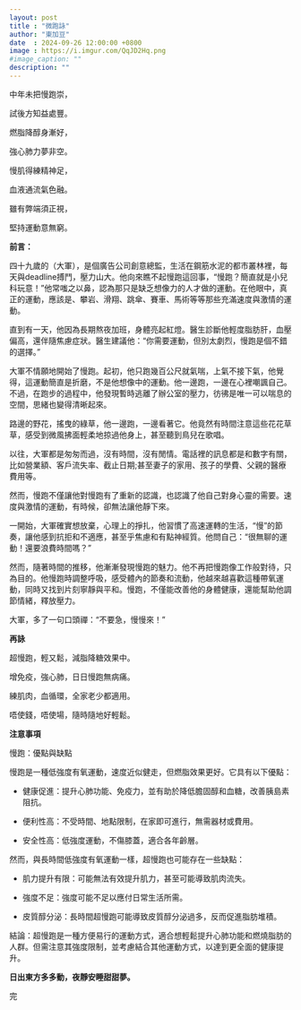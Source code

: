 ```yaml
---
layout: post
title : "微跑詠"
author: "東加豆"
date  : 2024-09-26 12:00:00 +0800
image : https://i.imgur.com/QqJD2Hq.png
#image_caption: ""
description: ""
---
```


中年未把慢跑崇，

試後方知益處豐。

<!--more-->

燃脂降醇身漸好，

強心肺力夢非空。

慢肌得練精神足，

血液通流氣色融。

雖有弊端須正視，

堅持運動意無窮。

__前言：__

四十九歲的（大軍），是個廣告公司創意總監，生活在鋼筋水泥的都市叢林裡，每天與deadline搏鬥，壓力山大。他向來瞧不起慢跑這回事，“慢跑？簡直就是小兒科玩意！”他常嗤之以鼻，認為那只是缺乏想像力的人才做的運動。在他眼中，真正的運動，應該是、攀岩、滑翔、跳傘、賽車、馬術等等那些充滿速度與激情的運動。

直到有一天，他因為長期熬夜加班，身體亮起紅燈。醫生診斷他輕度脂肪肝，血壓偏高，還伴隨焦慮症狀。醫生建議他：“你需要運動，但別太劇烈，慢跑是個不錯的選擇。”

大軍不情願地開始了慢跑。起初，他只跑幾百公尺就氣喘，上氣不接下氣，他覺得，這運動簡直是折磨，不是他想像中的運動。他一邊跑，一邊在心裡嘲諷自己。不過，在跑步的過程中，他發現暫時逃離了辦公室的壓力，彷彿是唯一可以喘息的空間，思緒也變得清晰起來。

路邊的野花，搖曳的綠草，他一邊跑，一邊看著它。他竟然有時間注意這些花花草草，感受到微風拂面輕柔地掠過他身上，甚至聽到鳥兒在歌唱。

以往，大軍都是匆匆而過，沒有時間，沒有閒情。電話裡的訊息都是和數字有關，比如營業額、客戶流失率、截止日期;甚至妻子的家用、孩子的學費、父親的醫療費用等。

然而，慢跑不僅讓他對慢跑有了重新的認識，也認識了他自己對身心靈的需要。速度與激情的運動，有時候，卻無法讓他靜下來。

一開始，大軍確實想放棄，心理上的掙扎，他習慣了高速運轉的生活，“慢”的節奏，讓他感到抗拒和不適應，甚至乎焦慮和有點神經質。他問自己：“很無聊的運動！還要浪費時間嗎？”

然而，隨著時間的推移，他漸漸發現慢跑的魅力。他不再把慢跑像工作般對待，只為目的。他慢跑時調整呼吸，感受體內的節奏和流動，他越來越喜歡這種帶氧運動，同時又找到片刻寧靜與平和。慢跑，不僅能改善他的身體健康，還能幫助他調節情緒，釋放壓力。

大軍，多了一句口頭禪：“不要急，慢慢來！”

__再詠__

超慢跑，輕又鬆，減脂降糖效果中。

增免疫，強心肺，日日慢跑無病痛。

練肌肉，血循環，全家老少都適用。

唔使錢，唔使場，隨時隨地好輕鬆。

__注意事項__

慢跑：優點與缺點

慢跑是一種低強度有氧運動，速度近似健走，但燃脂效果更好。它具有以下優點：

- 健康促進：提升心肺功能、免疫力，並有助於降低膽固醇和血糖，改善胰島素阻抗。

- 便利性高：不受時間、地點限制，在家即可進行，無需器材或費用。

- 安全性高：低強度運動，不傷膝蓋，適合各年齡層。

然而，與長時間低強度有氧運動一樣，超慢跑也可能存在一些缺點：

- 肌力提升有限：可能無法有效提升肌力，甚至可能導致肌肉流失。

- 強度不足：強度可能不足以應付日常生活所需。

- 皮質醇分泌：長時間超慢跑可能導致皮質醇分泌過多，反而促進脂肪堆積。

結論：超慢跑是一種方便易行的運動方式，適合想輕鬆提升心肺功能和燃燒脂肪的人群。但需注意其強度限制，並考慮結合其他運動方式，以達到更全面的健康提升。

__日出東方多多動，夜靜安睡甜甜夢。__

完

<!--END-->